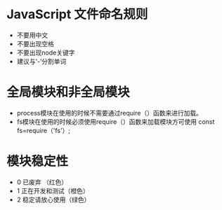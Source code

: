 # JavaScript 文件命名规则
+ 不要用中文
+ 不要出现空格
+ 不要出现node关键字
+ 建议与‘-’分割单词

# 全局模块和非全局模块
+ process模块在使用的时候不需要通过require（）函数来进行加载。
+ fs模块在使用的时候必须使用require（）函数来加载模块方可使用 const fs=require（'fs'）;

# 模块稳定性
- 0 已废弃 （红色）
- 1 正在开发和测试（橙色）
- 2 稳定请放心使用（绿色）


